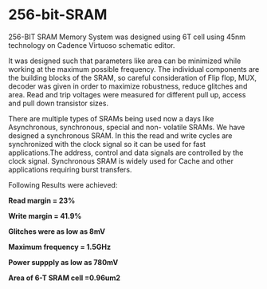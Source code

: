 # 256-bit-SRAM
256-BIT SRAM Memory System was designed using 6T cell using 45nm technology on Cadence Virtuoso schematic editor.

It was designed such that parameters like area can be minimized while working at the maximum possible frequency. 
The individual components are the building blocks of the SRAM, so careful consideration of Flip flop, MUX, decoder 
was given in order to maximize robustness, reduce glitches and area. 
Read and trip voltages were measured for different pull up, access and pull down transistor sizes. 

There are multiple types of SRAMs being used now a days like Asynchronous, synchronous, special and non- volatile SRAMs. 
We have designed a synchronous SRAM. In this the read and write cycles are synchronized with the clock signal so it can
be used for fast applications.The address, control and data signals are controlled by the clock signal. 
Synchronous SRAM is widely used for Cache and other applications requiring burst transfers.

Following Results were achieved:

**Read margin = 23%**

**Write margin = 41.9%**

**Glitches were as low as 8mV**

**Maximum frequency = 1.5GHz** 

**Power suppply as low as 780mV**

**Area of 6-T SRAM cell =0.96um2**
